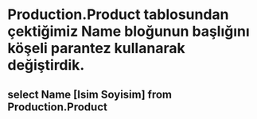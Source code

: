 # Production.Product tablosundan çektiğimiz Name bloğunun başlığını köşeli parantez kullanarak değiştirdik.

## select Name [Isim Soyisim] from Production.Product
